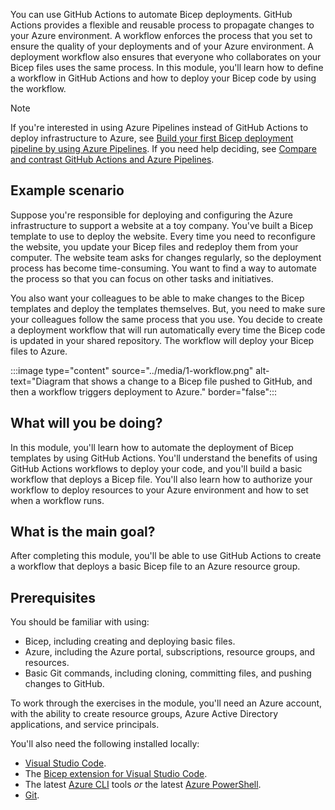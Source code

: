 You can use GitHub Actions to automate Bicep deployments. GitHub Actions provides a flexible and reusable process to propagate changes to your Azure environment. A workflow enforces the process that you set to ensure the quality of your deployments and of your Azure environment. A deployment workflow also ensures that everyone who collaborates on your Bicep files uses the same process. In this module, you'll learn how to define a workflow in GitHub Actions and how to deploy your Bicep code by using the workflow.

> [!NOTE]
> If you're interested in using Azure Pipelines instead of GitHub Actions to deploy infrastructure to Azure, see [Build your first Bicep deployment pipeline by using Azure Pipelines](/learn/modules/build-first-bicep-deployment-pipeline-using-azure-pipelines/). If you need help deciding, see [Compare and contrast GitHub Actions and Azure Pipelines](/dotnet/architecture/devops-for-aspnet-developers/actions-vs-pipelines?azure-portal=true).

## Example scenario

Suppose you're responsible for deploying and configuring the Azure infrastructure to support a website at a toy company. You've built a Bicep template to use to deploy the website. Every time you need to reconfigure the website, you update your Bicep files and redeploy them from your computer. The website team asks for changes regularly, so the deployment process has become time-consuming. You want to find a way to automate the process so that you can focus on other tasks and initiatives.

You also want your colleagues to be able to make changes to the Bicep templates and deploy the templates themselves. But, you need to make sure your colleagues follow the same process that you use. You decide to create a deployment workflow that will run automatically every time the Bicep code is updated in your shared repository. The workflow will deploy your Bicep files to Azure.

:::image type="content" source="../media/1-workflow.png" alt-text="Diagram that shows a change to a Bicep file pushed to GitHub, and then a workflow triggers deployment to Azure." border="false":::

## What will you be doing?

In this module, you'll learn how to automate the deployment of Bicep templates by using GitHub Actions. You'll understand the benefits of using GitHub Actions workflows to deploy your code, and you'll build a basic workflow that deploys a Bicep file. You'll also learn how to authorize your workflow to deploy resources to your Azure environment and how to set when a workflow runs.

## What is the main goal?

After completing this module, you'll be able to use GitHub Actions to create a workflow that deploys a basic Bicep file to an Azure resource group.

## Prerequisites

You should be familiar with using:

- Bicep, including creating and deploying basic files.
- Azure, including the Azure portal, subscriptions, resource groups, and resources.
- Basic Git commands, including cloning, committing files, and pushing changes to GitHub.

To work through the exercises in the module, you'll need an Azure account, with the ability to create resource groups, Azure Active Directory applications, and service principals.

You'll also need the following installed locally:

- [Visual Studio Code](https://code.visualstudio.com?azure-portal=true).
- The [Bicep extension for Visual Studio Code](https://marketplace.visualstudio.com/items?itemName=ms-azuretools.vscode-bicep&azure-portal=true).
- The latest [Azure CLI](/cli/azure/install-azure-cli) tools *or* the latest [Azure PowerShell](/powershell/azure/install-az-ps).
- [Git](https://git-scm.com/download?azure-portal=true).